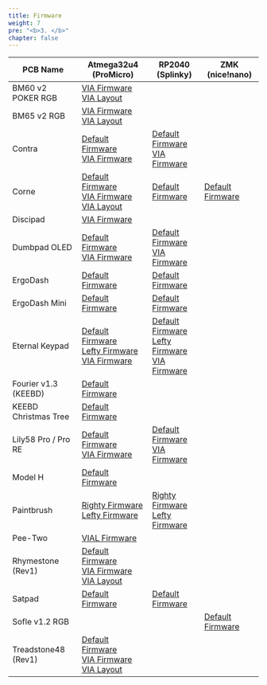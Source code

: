 ```yaml
---
title: Firmware
weight: 7
pre: "<b>3. </b>"
chapter: false
---
```


| PCB Name              | Atmega32u4 (ProMicro)                                                                                                                                                                                 | RP2040 (Splinky)                                                                                                                                                                             | ZMK (nice!nano)                             |
|-----------------------|-------------------------------------------------------------------------------------------------------------------------------------------------------------------------------------------------------|----------------------------------------------------------------------------------------------------------------------------------------------------------------------------------------------|---------------------------------------------|
| BM60 v2 POKER RGB     | [VIA Firmware](./bm60v2_poker_via.hex)<br>[VIA Layout](./bm60v2_poker_via.json)                                                                                                                       |                                                                                                                                                                                              |                                             |
| BM65 v2 RGB           | [VIA Firmware](./bm65v2_via.hex)<br>[VIA Layout](./bm65v2_via.json)                                                                                                                                   |                                                                                                                                                                                              |                                             |
| Contra                | [Default Firmware](./contra_default.hex)<br>[VIA Firmware](./contra_via.hex)                                                                                                                          | [Default Firmware](./contra_default_promicro_rp2040.uf2)<br>[VIA Firmware](./contra_via_promicro_rp2040.uf2)                                                                                 |                                             |
| Corne                 | [Default Firmware](./crkbd_rev1_default.hex)<br>[VIA Firmware](./crkbd_rev1_via.hex)<br>[VIA Layout](./crkbd_rev1_via.json)                                                                           | [Default Firmware](./crkbd_rev1_default_promicro_rp2040.uf2)                                                                                                                                 | [Default Firmware](corne-firmware.zip)      |
| Discipad              | [VIA Firmware](./discipad_via.hex)                                                                                                                                                                    |                                                                                                                                                                                              |                                             |
| Dumbpad OLED          | [Default Firmware](./dumbpad_v1x_oled_default.hex)<br>[VIA Firmware](./dumbpad_v1x_oled_via.hex)                                                                                                      | [Default Firmware](./dumbpad_v1x_oled_default_promicro_rp2040.uf2)<br>[VIA Firmware](./dumbpad_v1x_oled_via_promicro_rp2040.uf2)                                                             |                                             |
| ErgoDash              | [Default Firmware](./omkbd_ergodash_rev1_default.hex)                                                                                                                                                 | [Default Firmware](./omkbd_ergodash_rev1_default_promicro_rp2040.uf2)                                                                                                                        |                                             |
| ErgoDash Mini         | [Default Firmware](./omkbd_ergodash_mini_default.hex)                                                                                                                                                 | [Default Firmware](./omkbd_ergodash_mini_default_promicro_rp2040.uf2)                                                                                                                        |                                             |
| Eternal Keypad        | [Default Firmware](./eternal_keypad_default.hex)<br>[Lefty Firmware](./eternal_keypad_lefty.hex)<br>[VIA Firmware](./eternal_keypad_lefty.hex)                                                        | [Default Firmware](./eternal_keypad_default_promicro_rp2040.uf2)<br>[Lefty Firmware](./eternal_keypad_lefty_promicro_rp2040.uf2)<br>[VIA Firmware](./eternal_keypad_via_promicro_rp2040.uf2) |                                             |
| Fourier v1.3 (KEEBD)  | [Default Firmware](./keebd_fourier_default.hex)                                                                                                                                                       |                                                                                                                                                                                              |                                             |
| KEEBD Christmas Tree  | [Default Firmware](./keebd_tree_default.hex)                                                                                                                                                          |                                                                                                                                                                                              |                                             |
| Lily58 Pro / Pro RE   | [Default Firmware](./lily58_rev1_default.hex)<br>[VIA Firmware](./lily58_rev1_via.hex)                                                                                                                | [Default Firmware](./lily58_rev1_default_promicro_rp2040.uf2)<br>[VIA Firmware](./lily58_rev1_via_promicro_rp2040.uf2)                                                                       |                                             |
| Model H               | [Default Firmware](./modelh_default.bin)                                                                                                                                                              |                                                                                                                                                                                              |                                             |
| Paintbrush            | [Righty Firmware](./ardux_thepaintbrush_right.hex)<br>[Lefty Firmware](./ardux_thepaintbrush_left.hex)                                                                                                | [Righty Firmware](./ardux_thepaintbrush_right_promicro_rp2040.uf2)<br>[Lefty Firmware](./ardux_thepaintbrush_left_promicro_rp2040.uf2)                                                       |                                             |
| Pee-Two               | [VIAL Firmware](./pee-two_vial.hex)                                                                                                                                                                   |                                                                                                                                                                                              |                                             |
| Rhymestone (Rev1)     | [Default Firmware](./rhymestone_rev1_default.hex)<br>[VIA Firmware](./rhymestone_rev1_via.hex)<br>[VIA Layout](./rhymestone_rev1.via.json)                                                            |                                                                                                                                                                                              |                                             |
| Satpad                | [Default Firmware](./satpad_default.hex)                                                                                                                                                              | [Default Firmware](./satpad_default_promicro_rp2040.uf2)                                                                                                                                     |                                             |
| Sofle v1.2 RGB        |                                                                                                                                                                                                       |                                                                                                                                                                                              | [Default Firmware](sofle-firmware.zip)      |
| Treadstone48 (Rev1)   | [Default Firmware](./treadstone48_rev1_default.hex)<br>[VIA Firmware](./treadstone48_rev1_via.hex)<br>[VIA Layout](./treadstone48_rev1_via.json)                                                      |                                                                                                                                                                                              |                                             |
